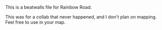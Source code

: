 This is a beatwalls file for Rainbow Road.

This was for a collab that never happened, and I don't plan on mapping. Feel free to use in your map.
